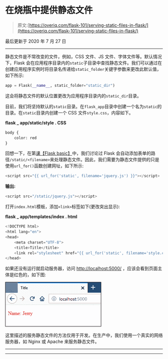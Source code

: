# 在烧瓶中提供静态文件

> 原文:[https://overiq.com/flask-101/serving-static-files-in-flask/](https://overiq.com/flask-101/serving-static-files-in-flask/)

最后更新于 2020 年 7 月 27 日

* * *

静态文件是不常改变的文件，例如，CSS 文件、JS 文件、字体文件等。默认情况下，Flask 会在应用程序目录内的`static`子目录中查找静态文件。我们可以通过在创建应用程序实例时将目录名传递给`static_folder`关键字参数来更改此默认值，如下所示:

```py
app = Flask(__name__, static_folder="static_dir")

```

这会将静态文件的默认位置更改为应用程序目录内的`static_dir`目录。

目前，我们将坚持默认的`static`目录。在`flask_app`目录中创建一个名为`static`的目录。在`static`目录内创建一个 CSS 文件`style.css`，内容如下。

**flask _ app/static/style . CSS**

```py
body {
    color: red
}

```

回想一下，在第[课【Flask basic】](/flask-101/flask-basics/)中，我们讨论过 Flask 会自动添加表单的路径`/static/<filename>`来处理静态文件。因此，我们需要为静态文件提供的只是使用`url_for()`函数创建网址，如下所示:

```py
<script src="{{ url_for('static', filename='jquery.js') }}"></script>

```

**输出:**

```py
<script src="/static/jquery.js"></script>

```

打开`index.html`模板，添加`<link>`标签如下(更改突出显示):

**flask _ app/templates/index . html**

```py
<!DOCTYPE html>
<html lang="en">
<head>
    <meta charset="UTF-8">
    <title>Title</title>
    <link rel="stylesheet" href="{{ url_for('static', filename='style.css') }}">
</head>

```

如果还没有运行就启动服务器，访问 [http://localhost:5000/](http://localhost:5000/) ，应该会看到页面主体是红色的，如下图:

![](img/b76de5ef7607120d54ce5b66881db1e9.png)

这里描述的服务静态文件的方法仅用于开发。在生产中，我们使用一个真实的网络服务器，如 Nginx 或 Apache 来服务静态文件。

* * *

* * *
